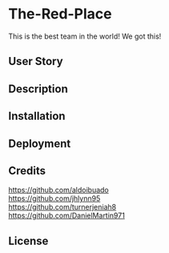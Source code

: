 # The-Red-Place

This is the best team in the world! We got this!

## User Story

## Description

## Installation

## Deployment

## Credits

https://github.com/aldoibuado <br />
https://github.com/jhlynn95 <br />
https://github.com/turnerjeniah8 <br />
https://github.com/DanielMartin971 <br />
## License